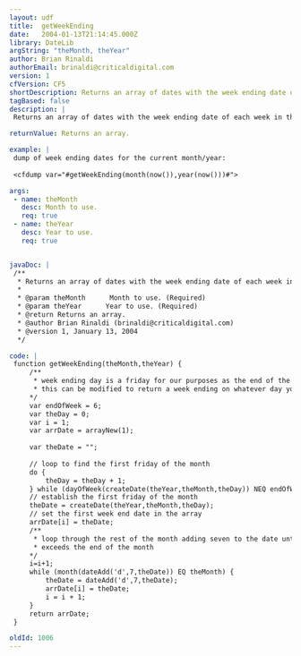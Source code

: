 ```yaml
---
layout: udf
title:  getWeekEnding
date:   2004-01-13T21:14:45.000Z
library: DateLib
argString: "theMonth, theYear"
author: Brian Rinaldi
authorEmail: brinaldi@criticaldigital.com
version: 1
cfVersion: CF5
shortDescription: Returns an array of dates with the week ending date of each week in the month.
tagBased: false
description: |
 Returns an array of dates with the week ending date of each week in the month. The code defaults to friday as the week ending as this would typically be useful when creating some sort of business report.

returnValue: Returns an array.

example: |
 dump of week ending dates for the current month/year:
 
 <cfdump var="#getWeekEnding(month(now()),year(now()))#">

args:
 - name: theMonth
   desc: Month to use.
   req: true
 - name: theYear
   desc: Year to use.
   req: true


javaDoc: |
 /**
  * Returns an array of dates with the week ending date of each week in the month.
  * 
  * @param theMonth      Month to use. (Required)
  * @param theYear      Year to use. (Required)
  * @return Returns an array. 
  * @author Brian Rinaldi (brinaldi@criticaldigital.com) 
  * @version 1, January 13, 2004 
  */

code: |
 function getWeekEnding(theMonth,theYear) {
     /**
      * week ending day is a friday for our purposes as the end of the business week
      * this can be modified to return a week ending on whatever day you want
     */
     var endOfWeek = 6;
     var theDay = 0;
     var i = 1;
     var arrDate = arrayNew(1);
     
     var theDate = "";
     
     // loop to find the first friday of the month
     do {
         theDay = theDay + 1;
     } while (dayOfWeek(createDate(theYear,theMonth,theDay)) NEQ endOfWeek);
     // establish the first friday of the month
     theDate = createDate(theYear,theMonth,theDay);
     // set the first week end date in the array
     arrDate[i] = theDate;
     /**
      * loop through the rest of the month adding seven to the date until the date
      * exceeds the end of the month
     */
     i=i+1;
     while (month(dateAdd('d',7,theDate)) EQ theMonth) {
         theDate = dateAdd('d',7,theDate);
         arrDate[i] = theDate;
         i = i + 1;
     }
     return arrDate;
 }

oldId: 1006
---
```


